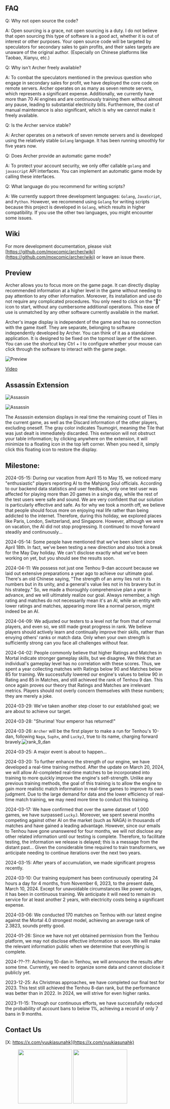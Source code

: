 ## FAQ

Q: Why not open source the code?

A: Open sourcing is a grace, not open sourcing is a duty. I do not believe that open sourcing this type of software is a good act, whether it is out of interest or other purposes. Your open source code will be targeted by speculators for secondary sales to gain profits, and their sales targets are unaware of the original author. (Especially on Chinese platforms like Taobao, Xianyu, etc.)



Q: Why isn't Archer freely available?

A: To combat the speculators mentioned in the previous question who engage in secondary sales for profit, we have deployed the core code on remote servers. Archer operates on as many as seven remote servers, which represents a significant expense. Additionally, we currently have more than 70 AI engines and are continuously training them without almost any pause, leading to substantial electricity bills. Furthermore, the cost of manual maintenance is also significant, which is why we cannot make it freely available.



Q: Is the Archer service stable?

A: Archer operates on a network of seven remote servers and is developed using the relatively stable `Golang` language. It has been running smoothly for five years now.



Q: Does Archer provide an automatic game mode?

A: To protect your account security, we only offer callable `golang` and `javascript` API interfaces. You can implement an automatic game mode by calling these interfaces.



Q: What language do you recommend for writing scripts?

A: We currently support three development languages: `Golang`, `JavaScript`, and `Python`. However, we recommend using `Golang` for writing scripts because this project is developed in `Golang`, which results in higher compatibility. If you use the other two languages, you might encounter some issues.

## Wiki

For more development documentation, please visit [https://github.com/moxcomic/archer/wiki](https://github.com/moxcomic/archer/wiki) or leave an issue there.

## Preview

Archer allows you to focus more on the game page. It can directly display recommended information at a higher level in the game without needing to pay attention to any other information. Moreover, its installation and use do not require any complicated procedures. You only need to click on the "🚀" icon to start, without any cumbersome additional operations. This ease of use is unmatched by any other software currently available in the market.

Archer's image display is independent of the game and has no connection with the game itself. They are separate, belonging to software independently developed by Archer. You can think of it as a standalone application. It is designed to be fixed on the topmost layer of the screen. You can use the shortcut key Ctrl + I to configure whether your mouse can click through the software to interact with the game page.

![Preview](./preview.png)

[Video](https://moxcomic.github.io/archer/)

## Assassin Extension

![Assassin](./assassin-01.png)

![Assassin](./assassin-02.png)

The Assassin extension displays in real time the remaining count of Tiles in the current game, as well as the Discard information of the other players, excluding oneself. The gray color indicates Tsumogiri, meaning the Tile that was just dealt is immediately discarded. This extension will not obstruct your table information; by clicking anywhere on the extension, it will minimize to a floating icon in the top left corner. When you need it, simply click this floating icon to restore the display.

## Milestone:

2024-05-15: During our vacation from April 15 to May 15, we noticed many "enthusiastic" players reporting AI to the Mahjong Soul officials. According to our backend data statistics and user feedback, only one test user was affected for playing more than 20 games in a single day, while the rest of the test users were safe and sound. We are very confident that our solution is particularly effective and safe. As for why we took a month off, we believe that people should focus more on enjoying real life rather than being addicted to the internet. Therefore, during this holiday, we explored places like Paris, London, Switzerland, and Singapore. However, although we were on vacation, the AI did not stop progressing. It continued to move forward steadily and continuously...

2024-05-14: Some people have mentioned that we've been silent since April 18th. In fact, we've been testing a new direction and also took a break for the May Day holiday. We can't disclose exactly what we've been working on yet, but you should see the results soon.

2024-04-11: We possess not just one Tenhou 9-dan account because we laid out extensive preparations a year ago to achieve our ultimate goal. There's an old Chinese saying, "The strength of an army lies not in its numbers but in its unity, and a general's value lies not in his bravery but in his strategy." So, we made a thoroughly comprehensive plan a year in advance, and we will ultimately realize our goal. Always remember, a high rating and matches do not necessarily mean it's an AI, while an entity with lower ratings and matches, appearing more like a normal person, might indeed be an AI.

2024-04-09: We adjusted our testers to a level not far from that of normal players, and even so, we still made great progress in rank. We believe players should actively learn and continually improve their skills, rather than envying others' ranks or match data. Only when your own strength is sufficiently strong can you face all challenges without fear.

2024-04-02: People commonly believe that higher Ratings and Matches in Mortal indicate stronger gameplay skills, but we disagree. We think that an individual's gameplay level has no correlation with these scores. Thus, we spent a year collecting matches with Ratings below 90 and Matches below 85 for training. We successfully lowered our engine's values to below 90 in Rating and 85 in Matches, and still achieved the rank of Tenhou 9 dan. This once again proves our theory that Ratings and Matches are irrelevant metrics. Players should not overly concern themselves with these numbers; they are merely a joke.

2024-03-29: We've taken another step closer to our established goal; we are about to achieve our target.

2024-03-28: "Shurima! Your emperor has returned!"

2024-03-26: `Archer` will be the first player to make a run for Tenhou's 10-dan, following `Naga`, `Suphx`, and `LuckyJ`, true to its name, charging forward bravely.![rank_9_dan](./rank_9_dan.jpg)

2024-03-25: A major event is about to happen...

2024-03-20: To further enhance the strength of our engine, we have developed a real-time training method. After the update on March 20, 2024, we will allow AI-completed real-time matches to be incorporated into training to more quickly improve the engine's self-strength. Unlike any previous training methods, the goal of this training is to allow the engine to gain more realistic match information in real-time games to improve its own judgment. Due to the large demand for data and the lower efficiency of real-time match training, we may need more time to conduct this training.

2024-03-17: We have confirmed that over the same dataset of 1,000 games, we have surpassed `LuckyJ`. Moreover, we spent several months competing against other AI on the market (such as NAGA) in thousands of matches and have gained a leading advantage. However, since our emails to Tenhou have gone unanswered for four months, we will not disclose any other related information until our testing is complete. Therefore, to facilitate testing, the information we release is delayed; this is a message from the distant past... Given the considerable time required to train transformers, we anticipate needing to continue iterations over the next two years.

2024-03-15: After years of accumulation, we made significant progress recently.

2024-03-10: Our training equipment has been continuously operating 24 hours a day for 4 months, from November 6, 2023, to the present date, March 10, 2024. Except for unavoidable circumstances like power outages, it has been in continuous training. We anticipate it will need to remain in service for at least another 2 years, with electricity costs being a significant expense.

2024-03-06: We conducted 170 matches on Tenhou with our latest engine against the Mortal 4.0 strongest model, achieving an average rank of 2.3823, sounds pretty good.

2024-01-26: Since we have not yet obtained permission from the Tenhou platform, we may not disclose effective information so soon. We will make the relevant information public when we determine that everything is complete.

2024-??-??: Achieving 10-dan in Tenhou, we will announce the results after some time. Currently, we need to organize some data and cannot disclose it publicly yet.

2023-12-25: As Christmas approaches, we have completed our final test for 2023. This test still achieved the Tenhou 8-dan rank, but the performance was better than in 2022. In 2024, we will strive for even higher ranks.

2023-11-15: Through our continuous efforts, we have successfully reduced the probability of account bans to below 1%, achieving a record of only 7 bans in 9 months.

## Contact Us

[X: https://x.com/yuukiasunahk](https://x.com/yuukiasunahk)

<figure class="two">
    <img src="./telegram.jpg" width=170>
    <img src="./whatsapp.jpg" width=170>
</figure>
